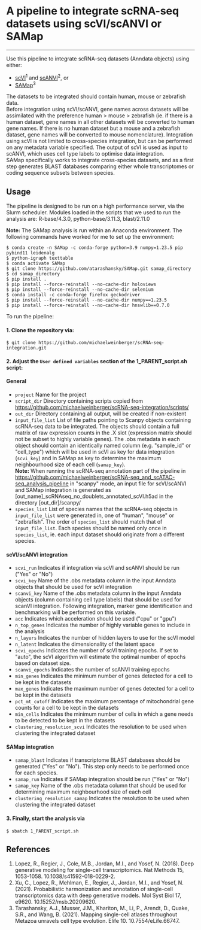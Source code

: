 # A pipeline to integrate scRNA-seq datasets using scVI/scANVI or SAMap
---
Use this pipeline to integrate scRNA-seq datasets (Anndata objects) using either:
- [scVI](https://docs.scvi-tools.org/en/stable/user_guide/models/scvi.html)<sup>1</sup> and [scANVI](https://docs.scvi-tools.org/en/stable/user_guide/models/scanvi.html)<sup>2</sup>, or
- [SAMap](https://github.com/atarashansky/SAMap?tab=readme-ov-file)<sup>3</sup>

The datasets to be integrated should contain human, mouse or zebrafish data. <br>
Before integration using scVI/scANVI, gene names across datasets will be assimilated with the preference human > mouse > zebrafish (ie. if there is a human dataset, gene names in all other datasets will be converted to human gene names. If there is no human dataset but a mouse and a zebrafish dataset, gene names will be converted to mouse nomenclature). Integration using scVI is not limited to cross-species integration, but can be performed on any metadata variable specified. The output of scVI is used as input to scANVI, which uses cell type labels to optimise data integration. <br>
SAMap specifically works to integrate cross-species datasets, and as a first step generates BLAST databases comparing either whole transcriptomes or coding sequence subsets between species.


## Usage

The pipeline is designed to be run on a high performance server, via the Slurm scheduler. Modules loaded in the scripts that we used to run the analysis are:
R-base/4.3.0, python-base/3.11.3,  blast/2.11.0

**Note:** The SAMap analysis is run within an Anaconda environment. The following commands have worked for me to set up the environment:
```
$ conda create -n SAMap -c conda-forge python=3.9 numpy=1.23.5 pip pybind11 leidenalg
$ python-igraph texttable
$ conda activate SAMap
$ git clone https://github.com/atarashansky/SAMap.git samap_directory
$ cd samap_directory
$ pip install .
$ pip install --force-reinstall --no-cache-dir holoviews
$ pip install --force-reinstall --no-cache-dir selenium
$ conda install -c conda-forge firefox geckodriver
$ pip install --force-reinstall --no-cache-dir numpy==1.23.5
$ pip install --force-reinstall --no-cache-dir hnswlib==0.7.0
```

To run the pipeline:

#### 1. Clone the repository via:
```
$ git clone https://github.com/michaelweinberger/scRNA-seq-integration.git
```
   
#### 2. Adjust the `User defined variables` section of the **1_PARENT_script.sh** script:

#### General
- `project`   Name for the project
- `script_dir`   Directory containing scripts copied from https://github.com/michaelweinberger/scRNA-seq-integration/scripts/
- `out_dir`   Directory containing all output, will be created if non-existent
- `input_file_list`   List of file paths pointing to Scanpy objects containing scRNA-seq data to be integrated. The objects should contain a full matrix of raw expression counts in the .X slot (expression matrix should not be subset to highly variable genes). The .obs metadata in each object should contain an identically named column (e.g. "sample_id" or "cell_type") which will be used in scVI as key for data integration (`scvi_key`) and in SAMap as key to determine the maximum neighbourhood size of each cell (`samap_key`). <br>
**Note:** When running the scRNA-seq annotation part of the pipeline in https://github.com/michaelweinberger/scRNA-seq_and_scATAC-seq_analysis_pipeline in "scanpy" mode, an input file for scVI/scANVI and SAMap integration is generated as [out_name]_scRNAseq_no_doublets_annotated_scVI.h5ad in the directory [out_dir]/scanpy/
- `species_list`   List of species names that the scRNA-seq objects in  `input_file_list` were generated in, one of "human", "mouse" or "zebrafish". The order of `species_list` should match that of `input_file_list`. Each species should be named only once in `species_list`, ie. each input dataset should originate from a different species.

#### scVI/scANVI integration
- `scvi_run`   Indicates if integration via scVI and scANVI should be run ("Yes" or "No")
- `scvi_key`   Name of the .obs metadata column in the input Anndata objects that should be used for scVI integration
- `scanvi_key`  Name of the .obs metadata column in the input Anndata objects (column containing cell type labels) that should be used for scanVI integration. Following integration, marker gene identification and benchmarking will be performed on this variable.
- `acc`   Indicates which acceleration should be used ("cpu" or "gpu")
- `n_top_genes`   Indicates the number of highly variable genes to include in the analysis
- `n_layers`   Indicates the number of hidden layers to use for the scVI model
- `n_latent`   Indicates the dimensionality of the latent space
- `scvi_epochs`   Indicates the number of scVI training epochs. If set to "auto", the scVI algorithm will estimate the optimal number of epochs based on dataset size.
- `scanvi_epochs`   Indicates the number of scANVI training epochs
- `min_genes`   Indicates the minimum number of genes detected for a cell to be kept in the datasets
- `max_genes`   Indicates the maximum number of genes detected for a cell to be kept in the datasets
- ` pct_mt_cutoff `   Indicates the maximum percentage of mitochondrial gene counts for a cell to be kept in the datasets
- `min_cells`   Indicates the minimum number of cells in which a gene needs to be detected to be kept in the datasets
- `clustering_resolution_scvi`   Indicates the resolution to be used when clustering the integrated dataset

#### SAMap integration
- `samap_blast`   Indicates if transcriptome BLAST databases should be generated ("Yes" or "No"). This step only needs to be performed once for each species.
- `samap_run`   Indicates if SAMap integration should be run ("Yes" or "No")
- `samap_key`   Name of the .obs metadata column that should be used for determining maximum neighbourhood size of each cell
- `clustering_resolution_samap`   Indicates the resolution to be used when clustering the integrated dataset

#### 3. Finally, start the analysis via
```
$ sbatch 1_PARENT_script.sh
```

## References
1.	Lopez, R., Regier, J., Cole, M.B., Jordan, M.I., and Yosef, N. (2018). Deep generative modeling for single-cell transcriptomics. Nat Methods 15, 1053-1058. 10.1038/s41592-018-0229-2.
2.	Xu, C., Lopez, R., Mehlman, E., Regier, J., Jordan, M.I., and Yosef, N. (2021). Probabilistic harmonization and annotation of single-cell transcriptomics data with deep generative models. Mol Syst Biol 17, e9620. 10.15252/msb.20209620.
3.	Tarashansky, A.J., Musser, J.M., Khariton, M., Li, P., Arendt, D., Quake, S.R., and Wang, B. (2021). Mapping single-cell atlases throughout Metazoa unravels cell type evolution. Elife 10. 10.7554/eLife.66747.


